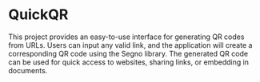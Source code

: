 # QuickQR
This project provides an easy-to-use interface for generating QR codes from URLs. Users can input any valid link, and the application will create a corresponding QR code using the Segno library. The generated QR code can be used for quick access to websites, sharing links, or embedding in documents. 
